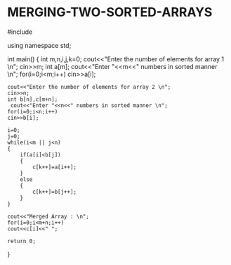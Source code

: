 # MERGING-TWO-SORTED-ARRAYS
#include <iostream>

using namespace std;

int main()
{
    int m,n,i,j,k=0;
    cout<<"Enter the number of elements for array 1 \n";
    cin>>m;
    int a[m];
    cout<<"Enter "<<m<<" numbers in sorted manner \n";
    for(i=0;i<m;i++)
    cin>>a[i];
    
    cout<<"Enter the number of elements for array 2 \n";
    cin>>n;
    int b[n],c[m+n];
     cout<<"Enter "<<n<<" numbers in sorted manner \n";
    for(i=0;i<n;i++)
    cin>>b[i];
    
    i=0;
    j=0;
    while(i<m || j<n)
    {
        if(a[i]<b[j])
        {
            c[k++]=a[i++];
        }
        else
        {
            c[k++]=b[j++];
        }
    }
    
    cout<<"Merged Array : \n";
    for(i=0;i<m+n;i++)
    cout<<c[i]<<" ";

    return 0;
}
